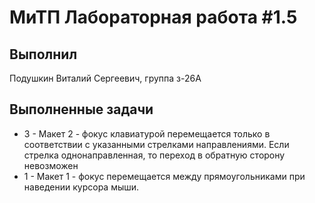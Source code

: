 # МиТП Лабораторная работа #1.5

## Выполнил

Подушкин Виталий Сергеевич, группа з-26А

## Выполненные задачи

* 3 - Макет 2 - фокус клавиатурой перемещается только в соответствии с указанными стрелками направлениями. Если стрелка
однонаправленная, то переход в обратную сторону невозможен
* 1 - Макет 1 - фокус перемещается между прямоугольниками
при наведении курсора мыши. 
